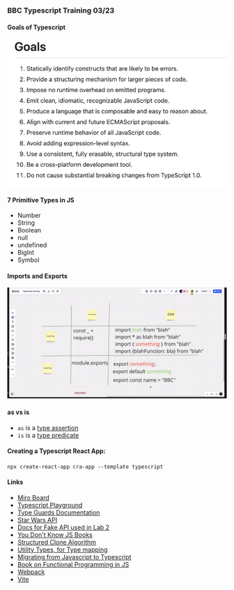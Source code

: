 ### BBC Typescript Training 03/23

#### Goals of Typescript
![Typescript Goals](img/tsGoals.png)

#### 7 Primitive Types in JS
* Number
* String
* Boolean
* null
* undefined
* BigInt
* Symbol

#### Imports and Exports
![Imports and Exports](img/importsAndExports.png)

#### as vs is
* `as` is a [type assertion](https://www.typescriptlang.org/docs/handbook/basic-types.html#type-assertions)
* `is` is a [type predicate](https://www.typescriptlang.org/docs/handbook/advanced-types.html#using-type-predicates)

#### Creating a Typescript React App:
```
npx create-react-app cra-app --template typescript
```

#### Links
* [Miro Board](https://miro.com/app/board/uXjVOiRglBM=/)
* [Typescript Playground](typescriptlang.org/play)
* [Type Guards Documentation](typescriptlang.org/docs/handbook/advanced-types.html)
* [Star Wars API](swapi.dev)
* [Docs for Fake API used in Lab 2](https://jsonplaceholder.typicode.com)
* [You Don't Know JS Books](https://github.com/getify/You-Dont-Know-JS)
* [Structured Clone Algorithm](https://developer.mozilla.org/en-US/docs/Web/API/Web_Workers_API/Structured_clone_algorithm)
* [Utility Types, for Type mapping](https://www.typescriptlang.org/docs/handbook/utility-types.html#picktype-keys)
* [Migrating from Javascript to Typescript](https://www.typescriptlang.org/docs/handbook/migrating-from-javascript.html)
* [Book on Functional Programming in JS](https://github.com/MostlyAdequate/mostly-adequate-guide)
* [Webpack](https://webpack.js.org)
* [Vite](https://vitejs.dev/guide/)

[comment]: <> (todo: refer back to beginning of day 1 recording - 'typescript does 4 things'. Add this to readme and tidy everything up. Also, add 10-structuring-project directory and allow it to compile correctly)